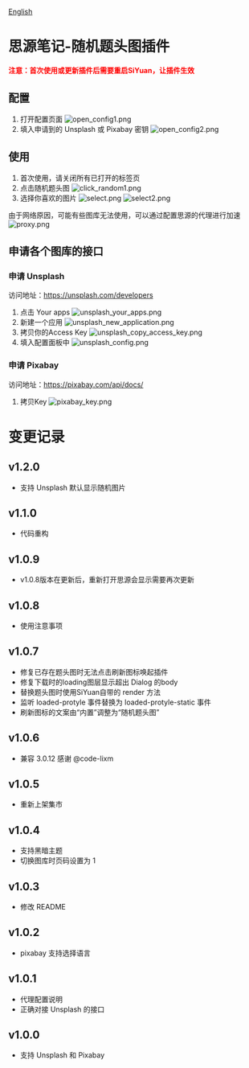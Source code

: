 [English](https://github.com/imcnchl/siyuan-plugin-more-cover/blob/main/README.md)

# 思源笔记-随机题头图插件

<font color="red">**注意：首次使用或更新插件后需要重启SiYuan，让插件生效**</font>

## 配置

1. 打开配置页面 ![open_config1.png](https://s2.loli.net/2023/08/21/NO6gTbWQZPHAuaI.png)
2. 填入申请到的 Unsplash 或 Pixabay 密钥 ![open_config2.png](https://s2.loli.net/2023/08/21/F3sOdBfoxNTMAiQ.png)

## 使用

1. 首次使用，请关闭所有已打开的标签页
2. 点击随机题头图 ![click_random1.png](https://s2.loli.net/2023/08/21/8hmIfbWANBoRyg9.png) 
3. 选择你喜欢的图片 ![select.png](https://s2.loli.net/2023/08/21/tI6GjbNMWq2nmBl.png) ![select2.png](https://s2.loli.net/2023/08/21/YtNMmH5JAKgzyfD.png)

由于网络原因，可能有些图库无法使用，可以通过配置思源的代理进行加速
![proxy.png](https://s2.loli.net/2023/08/21/b4CiLeZzFU7o5PH.png)

## 申请各个图库的接口

### 申请 Unsplash

访问地址：https://unsplash.com/developers

1. 点击 Your apps ![unsplash_your_apps.png](https://s2.loli.net/2023/08/21/IZitYmy2hDk6fxW.png)
2. 新建一个应用 ![unsplash_new_application.png](https://s2.loli.net/2023/08/21/2ZEq6rOUXklPosS.png)
3. 拷贝你的Access Key ![unsplash_copy_access_key.png](https://s2.loli.net/2023/08/21/uLes6DEnQSfIwaq.png)
4. 填入配置面板中 ![unsplash_config.png](https://s2.loli.net/2023/08/21/n6kq5OcuRWwSrI3.png)

### 申请 Pixabay

访问地址：https://pixabay.com/api/docs/

1. 拷贝Key ![pixabay_key.png](https://s2.loli.net/2023/08/21/xdQnz5p2jsMVaH3.png)

# 变更记录

## v1.2.0

* 支持 Unsplash 默认显示随机图片

## v1.1.0

* 代码重构

## v1.0.9

* v1.0.8版本在更新后，重新打开思源会显示需要再次更新

## v1.0.8

* 使用注意事项

## v1.0.7

* 修复已存在题头图时无法点击刷新图标唤起插件
* 修复下载时的loading图层显示超出 Dialog 的body
* 替换题头图时使用SiYuan自带的 render 方法
* 监听 loaded-protyle 事件替换为 loaded-protyle-static 事件
* 刷新图标的文案由“内置”调整为“随机题头图”

## v1.0.6

* 兼容 3.0.12 感谢 @code-lixm

## v1.0.5

* 重新上架集市

## v1.0.4

* 支持黑暗主题
* 切换图库时页码设置为 1

## v1.0.3

* 修改 README

## v1.0.2

* pixabay 支持选择语言

## v1.0.1

* 代理配置说明
* 正确对接 Unsplash 的接口

## v1.0.0

* 支持 Unsplash 和 Pixabay







